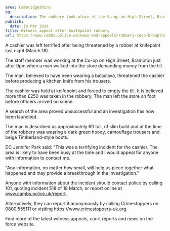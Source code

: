 ```yaml
area: Cambridgeshire
og:
  description: The robbery took place at the Co-op on High Street, Brampton
publish:
  date: 19 Mar 2019
title: Witness appeal after knifepoint robbery
url: https://www.cambs.police.uk/news-and-appeals/robbery-coop-brampton-high-street-police-witness-appeal
```

A cashier was left terrified after being threatened by a robber at knifepoint last night (March 18).

The staff member was working at the Co-op on High Street, Brampton just after 9pm when a man walked into the store demanding money from the till.

The man, believed to have been wearing a balaclava, threatened the cashier before producing a kitchen knife from his trousers.

The cashier was held at knifepoint and forced to empty the till. It is believed more than £250 was taken in the robbery. The man left the store on foot before officers arrived on scene.

A search of the area proved unsuccessful and an investigation has now been launched.

The man is described as approximately 6ft tall, of slim build and at the time of the robbery was wearing a dark green hoody, camouflage trousers and beige Timberland-style boots.

DC Jennifer Park said: "This was a terrifying incident for the cashier. The area is likely to have been busy at the time and I would appeal for anyone with information to contact me.

"Any information, no matter how small, will help us piece together what happened and may provide a breakthrough in the investigation."

Anyone with information about the incident should contact police by calling 101, quoting incident 518 of 18 March, or report online at www.cambs.police.uk/report.

Alternatively, they can report it anonymously by calling Crimestoppers on 0800 555111 or visiting https://www.crimestoppers-uk.org.

Find more of the latest witness appeals, court reports and news on the force website.
